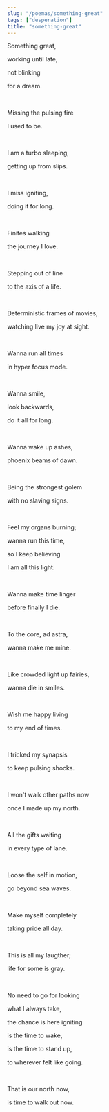 ```yaml
---
slug: "/poemas/something-great"
tags: ["desperation"]
title: "something-great"
---
```

Something great, 

working until late, 

not blinking 

for a dream.

&nbsp;

Missing the pulsing fire 

I used to be.

&nbsp;

I am a turbo sleeping,

getting up from slips.

&nbsp;

I miss igniting,

doing it for long.

&nbsp;

Finites walking

the journey I love.

&nbsp;

Stepping out of line

to the axis of a life.

&nbsp;

Deterministic frames of movies,

watching live my joy at sight.

&nbsp;

Wanna run all times

in hyper focus mode.

&nbsp;

Wanna smile, 

look backwards,

do it all for long.

&nbsp;

Wanna wake up ashes,

phoenix beams of dawn.

&nbsp;

Being the strongest golem

with no slaving signs.

&nbsp;

Feel my organs burning;

wanna run this time,

so I keep believing

I am all this light.

&nbsp;

Wanna make time linger

before finally I die.

&nbsp;

To the core, ad astra,

wanna make me mine.

&nbsp;

Like crowded light up fairies,

wanna die in smiles.

&nbsp;

Wish me happy living

to my end of times.

&nbsp;

I tricked my synapsis

to keep pulsing shocks.

&nbsp;

I won't walk other paths now

once I made up my north.

&nbsp;

All the gifts waiting

in every type of lane.

&nbsp;

Loose the self in motion,

go beyond sea waves.

&nbsp;

Make myself completely

taking pride all day.

&nbsp;

This is all my laugther;

life for some is gray.

&nbsp;

No need to go for looking

what I always take,

the chance is here igniting

is the time to wake,

is the time to stand up,

to wherever felt like going.

&nbsp;

That is our north now,

is time to walk out now.